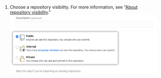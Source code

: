 1. Choose a repository visibility. For more information, see "[About repository visibility](/github/creating-cloning-and-archiving-repositories/about-repository-visibility)." ![Radio buttons to select repository visibility](/assets/images/help/repository/create-repository-public-private.png)
